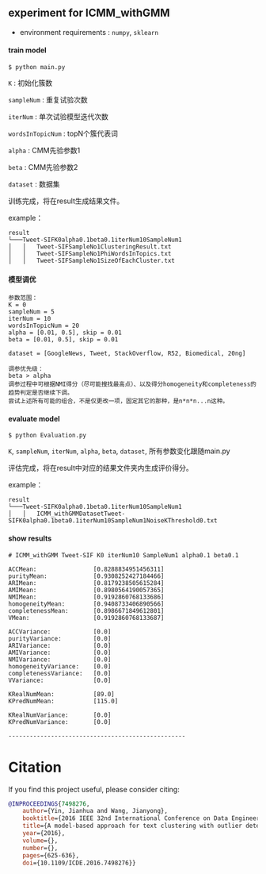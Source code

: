 ## experiment for ICMM_withGMM

* environment requirements : `numpy`, `sklearn`


#### train model
```
$ python main.py
```

`K` : 初始化簇数

`sampleNum` : 重复试验次数

`iterNum` : 单次试验模型迭代次数

`wordsInTopicNum` : topN个簇代表词

`alpha` : CMM先验参数1

`beta` : CMM先验参数2



`dataset` : 数据集

训练完成，将在result生成结果文件。

example：
```
result
└───Tweet-SIFK0alpha0.1beta0.1iterNum10SampleNum1
│   │   Tweet-SIFSampleNo1ClusteringResult.txt
│   │   Tweet-SIFSampleNo1PhiWordsInTopics.txt
│   │   Tweet-SIFSampleNo1SizeOfEachCluster.txt
```


#### 模型调优

```
参数范围：
K = 0
sampleNum = 5
iterNum = 10
wordsInTopicNum = 20
alpha = [0.01, 0.5], skip = 0.01
beta = [0.01, 0.5], skip = 0.01

dataset = [GoogleNews, Tweet, StackOverflow, R52, Biomedical, 20ng]

调参优先级：
beta > alpha
调参过程中可根据NMI得分（尽可能搜找最高点）、以及得分homogeneity和completeness的趋势判定是否继续下调。
尝试上述所有可能的组合，不是仅更改一项，固定其它的那种，是n*n*n...n这种。
```


#### evaluate model
```
$ python Evaluation.py
```
`K`, `sampleNum`, `iterNum`, `alpha`, `beta`, `dataset`, 所有参数变化跟随main.py

评估完成，将在result中对应的结果文件夹内生成评价得分。

example：
```
result
└───Tweet-SIFK0alpha0.1beta0.1iterNum10SampleNum1
│   │   ICMM_withGMMDatasetTweet-SIFK0alpha0.1beta0.1iterNum10SampleNum1NoiseKThreshold0.txt
```


#### show results
```
# ICMM_withGMM Tweet-SIF K0 iterNum10 SampleNum1 alpha0.1 beta0.1 

ACCMean:				[0.8288834951456311]
purityMean:				[0.9308252427184466]
ARIMean:				[0.8179238505615284]
AMIMean:				[0.8980564190057365]
NMIMean:				[0.9192860768133686]
homogeneityMean:		[0.9408733406890566]
completenessMean:		[0.8986671849612801]
VMean:					[0.9192860768133687]

ACCVariance:			[0.0]
purityVariance:			[0.0]
ARIVariance:			[0.0]
AMIVariance:			[0.0]
NMIVariance:			[0.0]
homogeneityVariance:	[0.0]
completenessVariance:	[0.0]
VVariance:				[0.0]

KRealNumMean:			[89.0]
KPredNumMean:			[115.0]

KRealNumVariance:		[0.0]
KPredNumVariance:		[0.0]

--------------------------------------------------

```


# Citation
If you find this project useful, please consider citing:

```bibtex
@INPROCEEDINGS{7498276,  
    author={Yin, Jianhua and Wang, Jianyong},  
    booktitle={2016 IEEE 32nd International Conference on Data Engineering (ICDE)},   
    title={A model-based approach for text clustering with outlier detection},   
    year={2016},  
    volume={},  
    number={},  
    pages={625-636},  
    doi={10.1109/ICDE.2016.7498276}}
```

